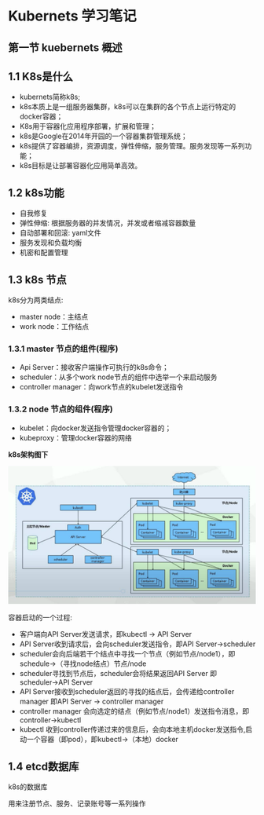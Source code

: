 # Kubernets 学习笔记

## 第一节 kuebernets 概述

## 1.1 K8s是什么

- kubernets简称k8s;
- k8s本质上是一组服务器集群，k8s可以在集群的各个节点上运行特定的docker容器；
- K8s用于容器化应用程序部署，扩展和管理；
- k8s是Google在2014年开园的一个容器集群管理系统；
- k8s提供了容器编排，资源调度，弹性伸缩，服务管理。服务发现等一系列功能；
- k8s目标是让部署容器化应用简单高效。

## 1.2 k8s功能

- 自我修复
- 弹性伸缩: 根据服务器的并发情况，并发或者缩减容器数量
- 自动部署和回滚: yaml文件
- 服务发现和负载均衡
- 机密和配置管理

## 1.3 k8s 节点

k8s分为两类结点:

- master node：主结点
- work node：工作结点

### 1.3.1 master 节点的组件(程序)

- Api Server：接收客户端操作可执行的k8s命令；
- scheduler：从多个work node节点的组件中选举一个来启动服务
- controller manager：向work节点的kubelet发送指令

### 1.3.2 node 节点的组件(程序)

- kubelet：向docker发送指令管理docker容器的；
- kubeproxy：管理docker容器的网络

**k8s架构图下**

![avatar](../assets/k8s-notes/k8s-structure.png)

容器启动的一个过程:

- 客户端向API Server发送请求，即kubectl → API Server
- API Server收到请求后，会向scheduler发送指令，即API Server→scheduler
- scheduler会向后端若干个结点中寻找一个节点（例如节点/node1），即schedule→（寻找node结点）节点/node
- scheduler寻找到节点后，scheduler会将结果返回API Server 即scheduler→API Server
- API Server接收到scheduler返回的寻找的结点后，会传递给controller manager 即API Server → controller manager
- controller manager 会向选定的结点（例如节点/node1）发送指令消息，即controller→kubectl
- kubectl 收到controller传递过来的信息后，会向本地主机docker发送指令,启动一个容器（即pod），即kubectl→（本地）docker

## 1.4 etcd数据库

k8s的数据库

用来注册节点、服务、记录账号等一系列操作